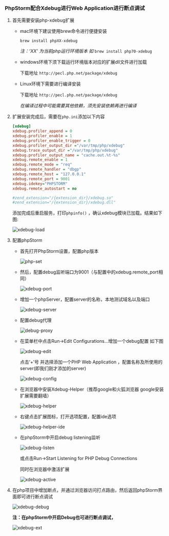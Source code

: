 ### PhpStorm配合Xdebug进行Web Application进行断点调试 

1. 首先需要安装php-xdebug扩展

   - mac环境下建议使用brew命令进行便捷安装

     ```shell
     brew install phpXX-xdebug
     ```

     *注：‘XX’ 为当前php运行环境版本 如* `brew install php70-xdebug`  

   - windows环境下须下载运行环境版本对应的扩展dll文件进行加载

     下载地址 `http://pecl.php.net/package/xdebug`

   - Linux环境下需要进行编译安装

     下载地址 `http://pecl.php.net/package/xdebug`

     *在编译过程中可能需要其他依赖，须先安装依赖再进行编译*

2. 扩展安装完成后，需要在`php.ini`添加以下内容

   ```ini
   [xdebug]
   xdebug.profiler_append = 0
   xdebug.profiler_enable = 1
   xdebug.profiler_enable_trigger = 0
   xdebug.profiler_output_dir ="/var/tmp/php/xdebug"
   xdebug.trace_output_dir ="/var/tmp/php/xdebug"
   xdebug.profiler_output_name = "cache.out.%t-%s"
   xdebug.remote_enable = 1
   xdebug.remote_mode = "req"
   xdebug.remote_handler = "dbgp"
   xdebug.remote_host = "127.0.0.1"
   xdebug.remote_port = 9001
   xdebug.idekey="PHPSTORM"
   xdebug.remote_autostart = no

   #zend_extension="/{extension_dir}/xdebug.so"
   #zend_extension="/{extension_dir}/xdebug.dll"
   ```

   添加完成后重启服务，打印`phpinfo()` ，确认xdebug模块已加载。结果如下图:

   ![xdebug-load](img/xdebug/xdebug1.jpeg)

3. 配置phpStorm

   - 首先打开PhpStorm设置，配置php版本

     ![php-set](img/xdebug/xdebug2.jpg)

   - 然后，配置debug监听端口为9001（与配置中的xdebug.remote_port相同）

     ![xdebug-port](img/xdebug/xdebug3.jpg)

   - 增加一个phpServer，配置server的名称，本地测试域名以及端口

     ![xdebug-server](img/xdebug/xdebug4.jpg)

   - 配置debug代理

     ![debug-proxy](img/xdebug/xdebug5.jpeg)

   - 在菜单栏中点击Run->Edit Configurations...增加一个debug配置 如下图

     ![xdebug-edit](img/xdebug/xdebug6.jpg)

     点击‘+’号 并选择添加一个PHP Web Application ，配置名称及所使用的server(即我们刚才添加的server)

     ![xdebug-config](img/xdebug/xdebug7.jpg)

   - 在浏览器中安装Xdebug-Helper（推荐google和火狐浏览器 google安装扩展需要翻墙）

     ![xdebug-helper](img/xdebug/xdebug8.jpg)

   - 右键点击扩展图标，打开选项配置，配置ide选项

     ![xdebug-helper-ide](img/xdebug/xdebug13.jpeg)

   - 在phpStorm中开启debug listening监听 

     ![xdebug-listen](img/xdebug/xdebug9.jpeg)

     或点击Run->Start Listening for PHP Debug Connections

     同时在浏览器中激活扩展 

     ![xdebug-active](img/xdebug/xdebug10.jpeg)

4. 在php项目中增加断点，并通过浏览器访问打点路由，然后返回phpStorm界面即可进行断点调试

   ![xdebug-debug](img/xdebug/xdebug11.jpeg)

   **注：在phpStorm中开启Debug也可进行断点调试，**

   ![xdebug-ext](img/xdebug/xdebug12.jpeg)

   ​